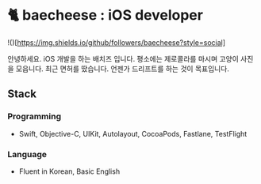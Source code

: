 # 🐈 baecheese : iOS developer

!()[https://img.shields.io/github/followers/baecheese?style=social]

안녕하세요. iOS 개발을 하는 배치즈 입니다. 
평소에는 제로콜라를 마시며 고양이 사진을 모읍니다. 
최근 면허를 땄습니다. 언젠가 드리프트를 하는 것이 목표입니다.

## Stack
### Programming
- Swift, Objective-C, UIKit, Autolayout, CocoaPods, Fastlane, TestFlight
### Language
- Fluent in Korean, Basic English


